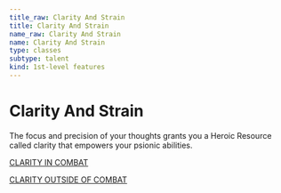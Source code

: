 ```yaml
---
title_raw: Clarity And Strain
title: Clarity And Strain
name_raw: Clarity And Strain
name: Clarity And Strain
type: classes
subtype: talent
kind: 1st-level features
---
```


# Clarity And Strain

The focus and precision of your thoughts grants you a Heroic Resource called clarity that empowers your psionic abilities.

[CLARITY IN COMBAT](./Clarity%20In%20Combat.md)

[CLARITY OUTSIDE OF COMBAT](./Clarity%20Outside%20Of%20Combat.md)
